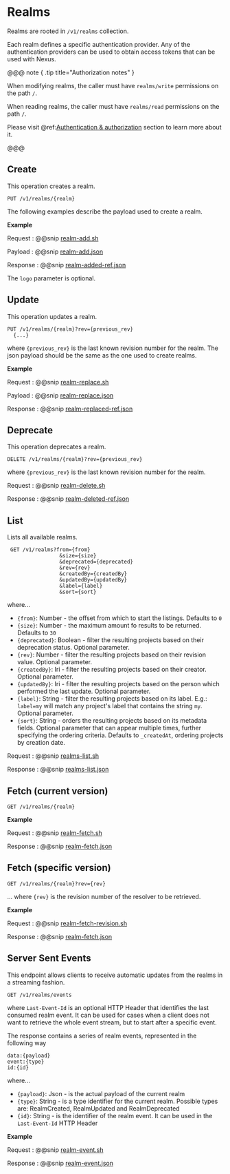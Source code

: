# Realms

Realms are rooted in `/v1/realms` collection.

Each realm defines a specific authentication provider.
Any of the authentication providers can be used to obtain access tokens that can be used with Nexus.

@@@ note { .tip title="Authorization notes" }	

When  modifying realms, the caller must have `realms/write` permissions on the path `/`.

When  reading realms, the caller must have `realms/read` permissions on the path `/`.

Please visit @ref:[Authentication & authorization](authentication.md) section to learn more about it.

@@@

## Create
 This operation creates a realm.

```
PUT /v1/realms/{realm}
```


The following examples describe the payload used to create a realm.

**Example**

Request
:   @@snip [realm-add.sh](assets/realms/realm-add.sh)

Payload
:   @@snip [realm-add.json](assets/realms/realm-add.json)

Response
:   @@snip [realm-added-ref.json](assets/realms/realm-added-ref.json)

The `logo` parameter is optional.



## Update
 This operation updates a realm.
```
PUT /v1/realms/{realm}?rev={previous_rev}
  {...}
```

 where ``{previous_rev}`` is the last known revision number for the realm.
 The json payload should be the same as the one used to create realms.

 **Example**

Request
 :   @@snip [realm-replace.sh](assets/realms/realm-replace.sh)

Payload
 :   @@snip [realm-replace.json](assets/realms/realm-replace.json)

Response
 :   @@snip [realm-replaced-ref.json](assets/realms/realm-replaced-ref.json)


## Deprecate

This operation deprecates a realm.

  ```
 DELETE /v1/realms/{realm}?rev={previous_rev}
 ```

  where `{previous_rev}` is the last known revision number for the realm.

Request
 :   @@snip [realm-delete.sh](assets/realms/realm-delete.sh)

Response
 :   @@snip [realm-deleted-ref.json](assets/realms/realm-deleted-ref.json)


## List

 Lists all available realms.

```
 GET /v1/realms?from={from}
                 &size={size}
                 &deprecated={deprecated}
                 &rev={rev}
                 &createdBy={createdBy}
                 &updatedBy={updatedBy}
                 &label={label}
                 &sort={sort}
```
where...

- `{from}`: Number - the offset from which to start the listings. Defaults to `0`
- `{size}`: Number - the maximum amount fo results to be returned. Defaults to `30`
- `{deprecated}`: Boolean - filter the resulting projects based on their deprecation status. Optional parameter.
- `{rev}`: Number - filter the resulting projects based on their revision value. Optional parameter.
- `{createdBy}`: Iri - filter the resulting projects based on their creator. Optional parameter.
- `{updatedBy}`: Iri - filter the resulting projects based on the person which performed the last update. Optional parameter.
- `{label}`: String - filter the resulting projects based on its label. E.g.: `label=my` will match
  any project's label that contains the string `my`. Optional parameter.
- `{sort}`: String - orders the resulting projects based on its metadata fields.  Optional parameter that can appear multiple times, further specifying the ordering criteria. Defaults to `_createdAt`, ordering projects by creation date.

Request
 :   @@snip [realms-list.sh](assets/realms/realms-list.sh)

Response
 :   @@snip [realms-list.json](assets/realms/realms-list.json)

## Fetch (current version)

```
GET /v1/realms/{realm}
```

**Example**

Request
:   @@snip [realm-fetch.sh](assets/realms/realm-fetch.sh)

Response
:   @@snip [realm-fetch.json](assets/realms/realm-fetch.json)


## Fetch (specific version)

```
GET /v1/realms/{realm}?rev={rev}
```
... where `{rev}` is the revision number of the resolver to be retrieved.

**Example**

Request
:   @@snip [realm-fetch-revision.sh](assets/realms/realm-fetch-revision.sh)

Response
:   @@snip [realm-fetch.json](assets/realms/realm-fetch.json)


## Server Sent Events

This endpoint allows clients to receive automatic updates from the realms in a streaming fashion.

```
GET /v1/realms/events
```

where `Last-Event-Id` is an optional HTTP Header that identifies the last consumed realm event. It can be used for 
cases when a client does not want to retrieve the whole event stream, but to start after a specific event.

The response contains a series of realm events, represented in the following way

```
data:{payload}
event:{type}
id:{id}
```

where...

- `{payload}`: Json - is the actual payload of the current realm
- `{type}`: String - is a type identifier for the current realm. Possible types are: RealmCreated, RealmUpdated and 
  RealmDeprecated
- `{id}`: String - is the identifier of the realm event. It can be used in the `Last-Event-Id` HTTP Header

**Example**

Request
:   @@snip [realm-event.sh](assets/realms/event.sh)

Response
:   @@snip [realm-event.json](assets/realms/event.json)